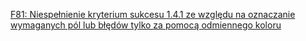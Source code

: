 [F81: Niespełnienie kryterium sukcesu 1.4.1 ze względu na oznaczanie wymaganych pól lub błędów tylko za pomocą odmiennego koloru](https://www.w3.org/WAI/WCAG22/Techniques/failures/F81)
